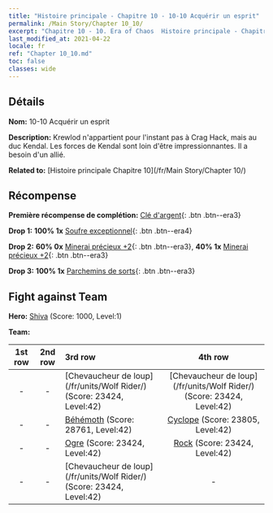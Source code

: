 ```yaml
---
title: "Histoire principale - Chapitre 10 - 10-10 Acquérir un esprit"
permalink: /Main Story/Chapter 10_10/
excerpt: "Chapitre 10 - 10. Era of Chaos  Histoire principale - Chapitre 10_10. 10-10 Acquérir un esprit"
last_modified_at: 2021-04-22
locale: fr
ref: "Chapter 10_10.md"
toc: false
classes: wide
---
```


## Détails

 **Nom:** 10-10 Acquérir un esprit

 **Description:** Krewlod n'appartient pour l'instant pas à Crag Hack, mais au duc Kendal. Les forces de Kendal sont loin d'être impressionnantes. Il a besoin d'un allié.

 **Related to:** [Histoire principale Chapitre 10](/fr/Main Story/Chapter 10/)

## Récompense

 **Première récompense de complétion:** [Clé d'argent](/ItemsFR/con_693/){: .btn .btn--era3}

 **Drop 1:** **100% 1x** [Soufre exceptionnel](/ItemsFR/mat_36/){: .btn .btn--era4}

 **Drop 2:** **60% 0x** [Minerai précieux +2](/ItemsFR/mat_26/){: .btn .btn--era3}, **40% 1x** [Minerai précieux +2](/ItemsFR/mat_26/){: .btn .btn--era3}

 **Drop 3:** **100% 1x** [Parchemins de sorts](/ItemsFR/con_694/){: .btn .btn--era3}


## Fight against Team
 **Hero:** [Shiva](/fr/heroes/Shiva/) (Score: 1000, Level:1)

 **Team:**


  | 1st row | 2nd row | 3rd row | 4th row |
  |:----:|:----:|:----|:----:|
  | - | - | [Chevaucheur de loup](/fr/units/Wolf Rider/) (Score: 23424, Level:42)  | [Chevaucheur de loup](/fr/units/Wolf Rider/) (Score: 23424, Level:42)  |
  | - | - | [Béhémoth](/fr/units/Behemoth/) (Score: 28761, Level:42)  | [Cyclope](/fr/units/Cyclops/) (Score: 23805, Level:42)  |
  | - | - | [Ogre](/fr/units/Ogre/) (Score: 23424, Level:42)  | [Rock](/fr/units/Roc/) (Score: 23424, Level:42)  |
  | - | - | [Chevaucheur de loup](/fr/units/Wolf Rider/) (Score: 23424, Level:42)  | - |


